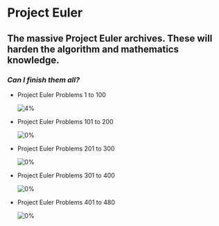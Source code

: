 # Project Euler

## The massive Project Euler archives. These will harden the algorithm and mathematics knowledge.

### _Can I finish them all?_

- Project Euler Problems 1 to 100

  ![4%](https://progress-bar.dev/4/?title=Done)

- Project Euler Problems 101 to 200

  ![0%](https://progress-bar.dev/0/?title=Done)

- Project Euler Problems 201 to 300

  ![0%](https://progress-bar.dev/0/?title=Done)

- Project Euler Problems 301 to 400

  ![0%](https://progress-bar.dev/0/?title=Done)

- Project Euler Problems 401 to 480

  ![0%](https://progress-bar.dev/0/?title=Done)
